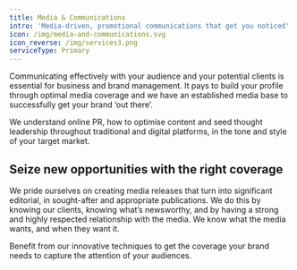 ```yaml
---
title: Media & Communications
intro: 'Media-driven, promotional communications that get you noticed'
icon: /img/media-and-communications.svg
icon_reverse: /img/services3.png
serviceType: Primary
---
```

Communicating effectively with your audience and your potential clients is 
essential for business and brand management. It pays to build your profile
through optimal media coverage and we have an established media base to
successfully get your brand ‘out there’.

We understand online PR, how to optimise content and seed thought leadership
throughout traditional and digital platforms, in the tone and style of your
target market.

## Seize new opportunities with the right coverage

We pride ourselves on creating media releases that turn into significant
editorial, in sought-after and appropriate publications. We do this by knowing
our clients, knowing what’s newsworthy, and by having a strong and highly
respected relationship with the media. We know what the media wants, and when
they want it.

Benefit from our innovative techniques to get the coverage your brand needs to
capture the attention of your audiences.
